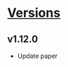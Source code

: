 # [Versions](https://github.com/Tracktor/design-system-tracktor/releases)

## v1.12.0
- Update paper
